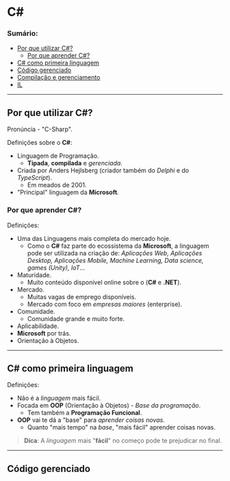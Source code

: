 # C#

### Sumário:

- [Por que utilizar C#?](#por-que-utilizar-c)
    - [Por que aprender C#?](#por-que-aprender-c)
- [C# como primeira linguagem](#c-como-primeira-linguagem)
- [Código gerenciado](#código-gerenciado)
- [Compilação e gerenciamento]()
- [IL]()

---

## Por que utilizar C#?

Pronúncia - "C-Sharp".

Definições sobre o **C#**:

- Linguagem de Programação.
    - **Tipada**, **compilada** e _gerenciada_.
- Criada por Anders Hejlsberg (criador também do _Delphi_ e do _TypeScript_).
    - Em meados de 2001.
- "Principal" linguagem da **Microsoft**.

### Por que aprender C#?

Definições:

- Uma das Linguagens mais completa do mercado hoje.
    - Como o **C#** faz parte do ecossistema da **Microsoft**, a linguagem pode ser utilizada na criação de: _Aplicações Web, Aplicações Desktop, Aplicações Mobile, Machine Learning, Data science, games (Unity), IoT_...
- Maturidade.
    - Muito conteúdo disponível online sobre o (**C#** e **.NET**).
- Mercado.
    - Muitas vagas de emprego disponíveis.
    - Mercado com foco em _empresas maiores_ (enterprise).
- Comunidade.
    - Comunidade grande e muito forte.
- Aplicabilidade.
- **Microsoft** por trás.
- Orientação à Objetos.

---

## C# como primeira linguagem

Definições:

- Não é a _linguagem_ mais fácil.
- Focada em **OOP** (Orientação à Objetos) - _Base da programação_.
    - Tem também a **Programação Funcional**.
- **OOP** vai te dá a "base" para _aprender coisas novas_.
    - Quanto "mais tempo" na _base_, "mais fácil" aprender coisas novas.

> **Dica**: A _linguagem_ mais "**fácil**" no começo pode te prejudicar no final.

---

## Código gerenciado

